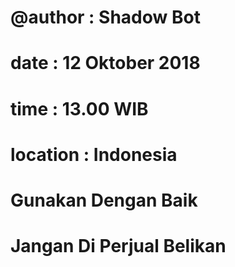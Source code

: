 # @author : Shadow Bot
# date : 12 Oktober 2018
# time : 13.00 WIB
# location : Indonesia

# Gunakan Dengan Baik 
# Jangan Di Perjual Belikan 
